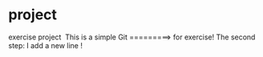 # project
exercise project
 This is a simple Git =========> for exercise!
 The second step: I add a new line !
